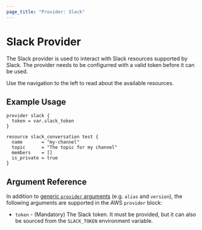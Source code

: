 ```yaml
---
page_title: "Provider: Slack"
---
```


# Slack Provider

The Slack provider is used to interact with Slack resources supported by Slack.
The provider needs to be configurred with a valid token before it can be used.

Use the navigation to the left to read about the available resources.

## Example Usage

```hcl
provider slack {
  token = var.slack_token
}

resource slack_conversation test {
  name       = "my-channel"
  topic      = "The topic for my channel"
  members    = []
  is_private = true
}
```

## Argument Reference

In addition to [generic `provider` arguments](https://www.terraform.io/docs/configuration/providers.html)
(e.g. `alias` and `version`), the following arguments are supported in the AWS
 `provider` block:

* `token` - (Mandatory) The Slack token. It must be provided,
but it can also be sourced from the `SLACK_TOKEN` environment variable.
